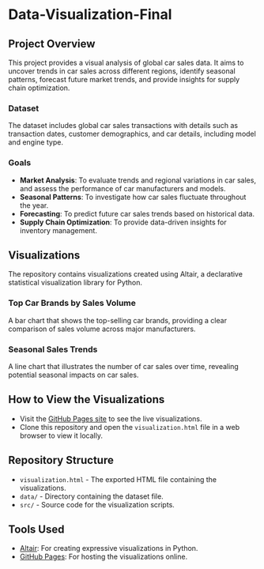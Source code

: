 # Data-Visualization-Final

## Project Overview

This project provides a visual analysis of global car sales data. It aims to uncover trends in car sales across different regions, identify seasonal patterns, forecast future market trends, and provide insights for supply chain optimization.

### Dataset

The dataset includes global car sales transactions with details such as transaction dates, customer demographics, and car details, including model and engine type.

### Goals

- **Market Analysis**: To evaluate trends and regional variations in car sales, and assess the performance of car manufacturers and models.
- **Seasonal Patterns**: To investigate how car sales fluctuate throughout the year.
- **Forecasting**: To predict future car sales trends based on historical data.
- **Supply Chain Optimization**: To provide data-driven insights for inventory management.

## Visualizations

The repository contains visualizations created using Altair, a declarative statistical visualization library for Python.

### Top Car Brands by Sales Volume

A bar chart that shows the top-selling car brands, providing a clear comparison of sales volume across major manufacturers.

### Seasonal Sales Trends

A line chart that illustrates the number of car sales over time, revealing potential seasonal impacts on car sales.

## How to View the Visualizations

- Visit the [GitHub Pages site](https://<username>.github.io/<repository>/visualization.html) to see the live visualizations.
- Clone this repository and open the `visualization.html` file in a web browser to view it locally.

## Repository Structure

- `visualization.html` - The exported HTML file containing the visualizations.
- `data/` - Directory containing the dataset file.
- `src/` - Source code for the visualization scripts.

## Tools Used

- [Altair](https://altair-viz.github.io/): For creating expressive visualizations in Python.
- [GitHub Pages](https://pages.github.com/): For hosting the visualizations online.


